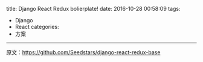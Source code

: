 title: Django React Redux bolierplate!
date: 2016-10-28 00:58:09
tags:
- Django
- React
categories:
- 方案
---

原文：https://github.com/Seedstars/django-react-redux-base
